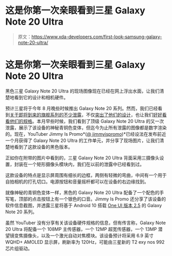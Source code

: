 # 这是你第一次亲眼看到三星 Galaxy Note 20 Ultra

> 原文：<https://www.xda-developers.com/first-look-samsung-galaxy-note-20-ultra/>

# 这是你第一次亲眼看到三星 Galaxy Note 20 Ultra

黑色三星 Galaxy Note 20 Ultra 的现场图像现在已经在网上浮出水面，让我们清楚地看到它的设计和相机硬件。

预计三星将于今年 8 月晚些时候推出 Galaxy Note 20 系列。然而，我们已经看到[关于即将到来的旗舰系列的不少泄露](https://www.xda-developers.com/samsung-galaxy-note-20-leaked-renders-massive-6-9-display-s-pen/)，不仅[突出了他们的设计](https://www.xda-developers.com/samsung-galaxy-note-20-leaks-detail-design-camera-battery-specs/)，也让我们[好好看看他们的规格](https://www.xda-developers.com/samsung-galaxy-note-20-leaked-renders-massive-6-9-display-s-pen/)。本月早些时候，我们看到了顶级 Galaxy Note 20 Ultra 的又一次泄露，展示了该设备的神秘青铜色变体，但迄今为止所有泄露的图像都是数字渲染的。现在，YouTuber Jimmy Is Promo*([@ jimmyispromo](https://twitter.com/jimmyispromo))*已经设法在发布前近一个月获得了 Galaxy Note 20 Ultra 的工作单元，并分享了现场图片，让我们清楚地看到了这款设备的黑色版本。

正如你在附带的图片中看到的，三星 Galaxy Note 20 Ultra 背面采用三摄像头设置，封装在一个矩形摄像头模块内，我们在以前的泄露中已经看到过。

这款设备的特点是显示屏周围有细长的边框，两侧有轻微的弯曲，中间有一个用于自拍相机的打孔切口。电源按钮和音量摇杆都可以在设备的右边缘找到。

就像神秘的青铜色变体一样，黑色的 Galaxy Note 20 Ultra 配备了一个配色的手写笔，顶部的点击按钮上有一个银色的口音。Jimmy Is Promo 还分享了该设备的软件信息截图，并透露三星将基于 Android 10 搭载 [One UI 版本 2.5](https://www.xda-developers.com/samsung-one-ui-2-5-add-lockscreen-ads-problem/) 的 Galaxy Note 20 系列。

虽然 YouTuber 没有分享有关该设备硬件规格的信息，但有传言称，Galaxy Note 20 Ultra 将配备一个 108MP 主传感器，一个 12MP 超宽传感器，一个 13MP 潜望镜变焦摄像头，以及一个激光自动对焦模块。该设备预计将采用 6.9 英寸 WQHD+ AMOLED 显示屏，刷新率为 120Hz，可能由三星新的 T2 exy nos 992 芯片组驱动。
